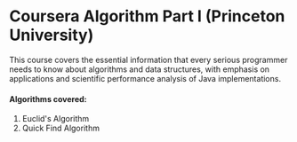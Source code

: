# Coursera Algorithm Part I (Princeton University)
This course covers the essential information that every serious programmer needs to know about algorithms and data structures, with emphasis on applications and scientific performance analysis of Java implementations. 

#### Algorithms covered:
1. Euclid's Algorithm
2. Quick Find Algorithm
